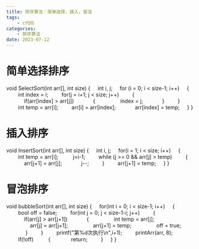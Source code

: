 ```yaml
---
title: 排序算法：简单选择，插入，冒泡
tags: 
	- c代码
categories: 
	- 排序算法
date: 2023-07-12	
---
```


# 简单选择排序
void SelectSort(int arr[], int size)
{
    int i, j;
    for (i = 0; i < size-1; i++)
    {
        int index = i;
        for(j = i+1; j < size; j++)
        {
            if(arr[index] > arr[j])
            {
                index = j;
            }
        }
        int temp = arr[i];
        arr[i] = arr[index];    
        arr[index] = temp;
    }
}

# 插入排序
void InsertSort(int arr[], int size)
{
    int i, j;
    for(i = 1; i < size; i++)
    {
        int temp = arr[i]; 
        j=i-1;
        while (j >= 0 && arr[j] > temp)
        {
            arr[j+1] = arr[j];
            j--;
        }
        arr[j+1] = temp;
    }
}

# 冒泡排序
void bubbleSort(int arr[], int size)
{
    for(int i = 0; i < size-1; i++)
    {
        bool off = false;
        for(int j = 0; j < size-1-i; j++)
        {
            if(arr[j] > arr[j+1])
            {
                int temp = arr[j];
                arr[j] = arr[j+1];
                arr[j+1] = temp;
                off = true;
             }
        }
        printf("第%d次执行\n",i+1);
        printArr(arr, 8);
        if(!off)
         {
             return;
        }
    }
}